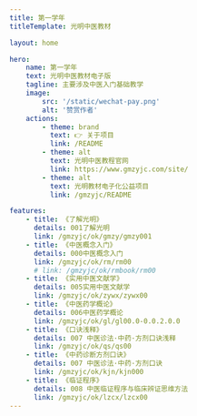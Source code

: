```yaml
---
title: 第一学年
titleTemplate: 光明中医教材

layout: home

hero:
    name: 第一学年
    text: 光明中医教材电子版
    tagline: 主要涉及中医入门基础教学
    image:
        src: '/static/wechat-pay.png'
        alt: '赞赏作者'
    actions:
        - theme: brand
          text: 👉 关于项目
          link: /README
        - theme: alt
          text: 光明中医教程官网
          link: https://www.gmzyjc.com/site/
        - theme: alt
          text: 光明教材电子化公益项目
          link: /gmzyjc/README

features:
    - title: 《了解光明》
      details: 001了解光明
      link: /gmzyjc/ok/gmzy/gmzy001
    - title: 《中医概念入门》
      details: 000中医概念入门
      link: /gmzyjc/ok/rm/rm00
      # link: /gmzyjc/ok/rmbook/rm00
    - title: 《实用中医文献学》
      details: 005实用中医文献学
      link: /gmzyjc/ok/zywx/zywx00
    - title: 《中医药学概论》
      details: 006中医药学概论
      link: /gmzyjc/ok/gl/gl00.0-0.0.2.0.0
    - title: 《口诀浅释》
      details: 007 中医诊法·中药·方剂口诀浅释
      link: /gmzyjc/ok/qs/qs00
    - title: 《中药诊断方剂口诀》
      details: 007 中医诊法·中药·方剂口诀
      link: /gmzyjc/ok/kjn/kjn000
    - title: 《临证程序》
      details: 008 中医临证程序与临床辨证思维方法
      link: /gmzyjc/ok/lzcx/lzcx00
---
```

